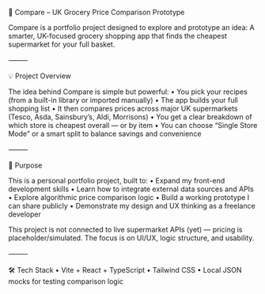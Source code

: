 🛒 Compare – UK Grocery Price Comparison Prototype

Compare is a portfolio project designed to explore and prototype an idea:
A smarter, UK-focused grocery shopping app that finds the cheapest supermarket for your full basket.

⸻

💡 Project Overview

The idea behind Compare is simple but powerful:
	•	You pick your recipes (from a built-in library or imported manually)
	•	The app builds your full shopping list
	•	It then compares prices across major UK supermarkets (Tesco, Asda, Sainsbury’s, Aldi, Morrisons)
	•	You get a clear breakdown of which store is cheapest overall — or by item
	•	You can choose “Single Store Mode” or a smart split to balance savings and convenience

⸻

🎯 Purpose

This is a personal portfolio project, built to:
	•	Expand my front-end development skills
	•	Learn how to integrate external data sources and APIs
	•	Explore algorithmic price comparison logic
	•	Build a working prototype I can share publicly
	•	Demonstrate my design and UX thinking as a freelance developer

This project is not connected to live supermarket APIs (yet) — pricing is placeholder/simulated. The focus is on UI/UX, logic structure, and usability.

⸻

🛠 Tech Stack
	•	Vite + React + TypeScript
	•	Tailwind CSS
	•	Local JSON mocks for testing comparison logic
